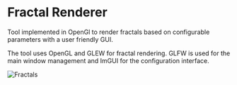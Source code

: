 # Fractal Renderer
Tool implemented in OpenGl to render fractals based on configurable parameters with a user friendly GUI.

The tool uses OpenGL and GLEW for fractal rendering. GLFW is used for the main window management and ImGUI for the configuration interface. 

![Fractals](https://github.com/mercuthio/Fractal-Renderer/assets/91343476/d9a34b2f-1adb-43e8-a5b2-6f922e4566bc)
